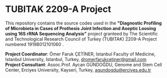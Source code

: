 # TUBITAK 2209-A Project

This repository contains the source codes used in the **"Diagnostic Profiling of Microbiota in Cases of Prothesis Joint Infection and Aseptic Loosing using 16S rRNA Sequencing Analysis"** project granteed by The Scientific and Technological Research Council of Turkey (TUBITAK) 2209-A Project numbered 1919B012101060 .

**Project Coordinator**: Ömer Faruk ÇETİNER, Istanbul Faculty of Medicine, Istanbul University, Istanbul, Turkey, dromerfarukcetiner@gmail.com <br>
**Project Consultant**:  Assoc.Prof. Aycan GÜNDOĞDU, Genome and Stem Cell Center, Erciyes University, Kayseri, Turkey, agundogdu@erciyes.edu.tr
